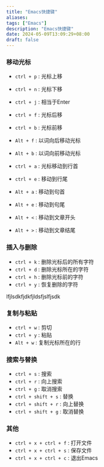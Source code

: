 ```yaml
---
title: "Emacs快捷键"
aliases: 
tags: ["Emacs"]
description: "Emacs快捷键"
date: 2024-05-09T13:09:29+08:00
draft: false
---
```



### 移动光标
+ `ctrl + p` : 光标上移
+ `ctrl + n` : 光标下移
+ `ctrl + j` : 相当于Enter

+ `ctrl + f` : 光标后移
+ `ctrl + b` : 光标前移
+ `Alt + f`  : 以词向后移动光标
+ `Alt + b`  : 以词向前移动光标

+ `ctrl + a` : 光标移动到行首
+ `ctrl + e` : 移动到行尾
+ `Alt + a`  : 移动到句首
+ `Alt + e`  : 移动到句尾

+ `Alt + <`  : 移动到文章开头
+ `Alt + >`  : 移动到文章结尾


### 插入与删除
+ `ctrl + k` : 删除光标后的所有字符
+ `ctrl + d` : 删除光标所在的字符
+ `ctrl + h` : 删除光标前的字符
+ `ctrl + y` : 恢复删除的字符

lfjlsdkfjdkfjldsfjslfjsdk
### 复制与粘贴
+ `ctrl + w` : 剪切
+ `ctrl + y` : 粘贴
+ `Alt + w` : 复制光标所在的行

### 搜索与替换
+ `ctrl + s` : 搜索
+ `ctrl + r` : 向上搜索
+ `ctrl + g` : 取消搜索
+ `ctrl + shift + s` : 替换
+ `ctrl + shift + r` : 向上替换
+ `ctrl + shift + g` : 取消替换 

### 其他
+ `ctrl + x + ctrl + f` : 打开文件
+ `ctrl + x + ctrl + s` : 保存文件
+ `ctrl + x + ctrl + c` : 退出Emacs

 